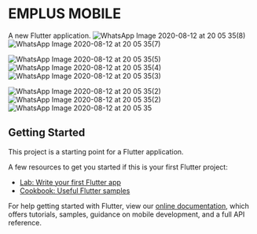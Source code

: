 # EMPLUS MOBILE

A new Flutter application.
![WhatsApp Image 2020-08-12 at 20 05 35(8)](https://user-images.githubusercontent.com/14136325/90024513-27192b00-dcdf-11ea-91e1-dfa857663655.jpeg)
![WhatsApp Image 2020-08-12 at 20 05 35(7)](https://user-images.githubusercontent.com/14136325/90024528-2c767580-dcdf-11ea-8728-6e594da14dc0.jpeg)


![WhatsApp Image 2020-08-12 at 20 05 35(5)](https://user-images.githubusercontent.com/14136325/90024422-0a7cf300-dcdf-11ea-8e4e-5f0565aae144.jpeg)
![WhatsApp Image 2020-08-12 at 20 05 35(4)](https://user-images.githubusercontent.com/14136325/90024438-0e107a00-dcdf-11ea-81e1-600c5bead773.jpeg)
![WhatsApp Image 2020-08-12 at 20 05 35(3)](https://user-images.githubusercontent.com/14136325/90024464-15378800-dcdf-11ea-9a0e-ea84caabd9a4.jpeg)

![WhatsApp Image 2020-08-12 at 20 05 35(2)](https://user-images.githubusercontent.com/14136325/90023884-727f0980-dcde-11ea-8c6f-c7fd6643860d.jpeg)
![WhatsApp Image 2020-08-12 at 20 05 35(2)](https://user-images.githubusercontent.com/14136325/90024041-a22e1180-dcde-11ea-882d-e6a4964afae5.jpeg)
![WhatsApp Image 2020-08-12 at 20 05 35](https://user-images.githubusercontent.com/14136325/90024078-abb77980-dcde-11ea-9a48-99a46997d701.jpeg)



## Getting Started

This project is a starting point for a Flutter application.

A few resources to get you started if this is your first Flutter project:

- [Lab: Write your first Flutter app](https://flutter.dev/docs/get-started/codelab)
- [Cookbook: Useful Flutter samples](https://flutter.dev/docs/cookbook)

For help getting started with Flutter, view our
[online documentation](https://flutter.dev/docs), which offers tutorials,
samples, guidance on mobile development, and a full API reference.
